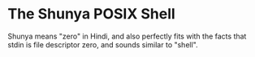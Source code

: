 # The Shunya POSIX Shell
Shunya means "zero" in Hindi, and also perfectly fits with the facts that stdin is file descriptor zero, and sounds similar to "shell".
